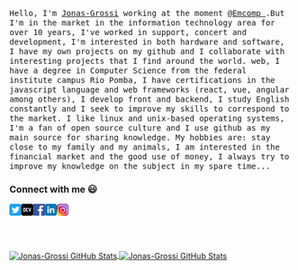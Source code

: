 
<p>
  <!-- <img src="https://raw.githubusercontent.com/Jonas-Grossi/Jonas-Grossi/master/img/github.gif" width=100>
  <br><br> -->
  <samp>
    Hello, I'm <a href="https://facebook.com/jonasgrossi">Jonas-Grossi</a> working at the moment <a href="https://emcomp.com.br/">@Emcomp </a>.But I'm in the market in the information technology area for over 10 years, I've worked in support, concert and development, I'm interested in both hardware and software, I have my own projects on my github and I collaborate with interesting projects that I find around the world. web,
I have a degree in Computer Science from the federal institute campus Rio Pomba, I have certifications in the javascript language and web frameworks (react, vue, angular among others), I develop front and backend, I study English constantly and I seek to improve my skills to correspond to the market.
  I like linux and unix-based operating systems, I'm a fan of open source culture and I use github as my main source for sharing knowledge.
   My hobbies are:
  stay close to my family and my animals, I am interested in the financial market and the good use of money, I always try to improve my knowledge on the subject in my spare time... 
  </samp>
</p>

### Connect with me :smiley:
<a href="https://twitter.com/jonasgrossi">
  <img align="left" alt="Jonas Grossi Twitter" width="21px" src="https://raw.githubusercontent.com/edent/SuperTinyIcons/099dc12b59179d07d534069bc8551718f786d91a/images/svg/twitter.svg" />
</a>
<a href="https://dev.to/jonasgrossi">
  <img align="left" alt="Jonas Grossi DEV" width="21px" src="https://raw.githubusercontent.com/edent/SuperTinyIcons/099dc12b59179d07d534069bc8551718f786d91a/images/svg/dev_to.svg" />
</a>
<a href="https://facebook.com/jonasgrossi">
  <img align="left" alt="Jonas Grossi Facebook" width="21px" src="https://github.com/Jonas-Grossi/Jonas-Grossi/blob/main/img/face.png" />
</a>
<a href="https://www.linkedin.com/in/jonas-grossi-03249a200">
  <img align="left" alt="Jonas Grossi Linkdin" width="21px" src="https://raw.githubusercontent.com/edent/SuperTinyIcons/099dc12b59179d07d534069bc8551718f786d91a/images/svg/linkedin.svg" />
</a>
<a href="https://www.instagram.com/jonas_grossi/">
  <img align="left" alt="Jonas Grossi Instagram" width="21px" src="https://github.com/Jonas-Grossi/Jonas-Grossi/blob/main/img/instagram.png" />
</a>

<br/><br/>
<p align="center">
<!--<img alt="spotify" width="235px" src="https://spotify-github-profile.vercel.app/api/view?uid=315az42hka7jwtwpck3polrmtvwa&cover_image=false" /> -->
</p>
<br/><br/>
<a href="https://github.com/Jonas-Grossi">
  <img align="center" src="https://github-readme-stats.vercel.app/api/top-langs/?username=Jonas-Grossi&hide=html&title_color=ffffff&text_color=ffffff&icon_color=2bbc8a&bg_color=1F2937" alt="Jonas-Grossi GitHub Stats"/>
</a>

<a href="https://github.com/Jonas-Grossi">
  <img align="center" src="https://github-readme-stats.vercel.app/api?username=Jonas-Grossi&show_icons=true&line_height=27&count_private=true&title_color=ffffff&text_color=c9cacc&icon_color=14B8A6&bg_color=1F2937" alt="Jonas-Grossi GitHub Stats"/>
</a>


<!--  ![visitors](https://visitor-badge.glitch.me/badge?page_id=coderjojo/coderjojo) -->

<!-- ![ViewCount](https://views.whatilearened.today/views/github/coderjojo/views.svg) -->

